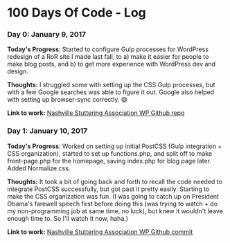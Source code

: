 # 100 Days Of Code - Log

### Day 0: January 9, 2017

**Today's Progress**: Started to configure Gulp processes for WordPress redesign of a RoR site I made last fall, to a) make it easier for people to make blog posts, and b) to get more experience with WordPress dev and design.

**Thoughts:** I struggled some with setting up the CSS Gulp processes, but with a few Google searches was able to figure it out. Google also helped with setting up browser-sync correctly. 😄

**Link to work:** [Nashville Stuttering Association WP Github repo](https://github.com/kindlingscript/wp-nashville-nsa)


### Day 1: January 10, 2017

**Today's Progress**: Worked on setting up initial PostCSS (Gulp integration + CSS organization), started to set up functions.php, and split off to make front-page.php for the homepage, saving index.php for blog page later. Added Normalize.css.

**Thoughts:** It took a bit of going back and forth to recall the code needed to integrate PostCSS successfully, but got past it pretty easily. Starting to make the CSS organization was fun. (I was going to catch up on President Obama's farewell speech first before doing this (was trying to watch + do my non-programming job at same time, no luck), but knew it wouldn't leave enough time to. So I'll watch it now, haha.)

**Link to work:** [Nashville Stuttering Association WP Github commit](https://github.com/kindlingscript/wp-nashville-nsa/commit/fecf6bf5d1cd5222fdfe93c1b92eda933ed5d24c)
